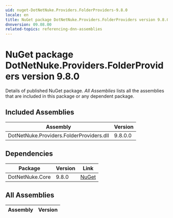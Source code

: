 ```yaml
---
uid: nuget-DotNetNuke.Providers.FolderProviders-9.8.0
locale: en
title: NuGet package DotNetNuke.Providers.FolderProviders version 9.8.0
dnnversion: 09.08.00
related-topics: referencing-dnn-assemblies
---
```


# NuGet package DotNetNuke.Providers.FolderProviders version 9.8.0
Details of published NuGet package.
*All Assemblies* lists all the assemblies that are included in this package or any dependent package.

## Included Assemblies

|Assembly|Version|
|---|---|
|DotNetNuke.Providers.FolderProviders.dll|9.8.0.0|

## Dependencies

|Package|Version|Link|
|---|---|---|
|DotNetNuke.Core|9.8.0|[NuGet](https://www.nuget.org/packages/DotNetNuke.Core/9.8.0)|

## All Assemblies

|Assembly|Version|
|---|---|

